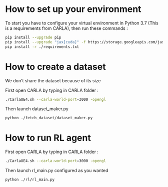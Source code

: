 # How to set up your environment

To start you have to configure your virtual environment in Python 3.7 (This is a requirements from CARLA), then run these commands :

```bash
pip install --upgrade pip
pip install --upgrade "jax[cuda]" -f https://storage.googleapis.com/jax-releases/jax_releases.html # To install JAX CUDA
pip install -r ./requirements.txt
```

# How to create a dataset

We don't share the dataset because of its size

First open CARLA by typing in CARLA folder :

```bash
./CarlaUE4.sh --carla-world-port=3000 -opengl
```

Then launch dataset_maker.py

```bash
python ./fetch_dataset/dataset_maker.py
```

# How to run RL agent

First open CARLA by typing in CARLA folder :

```bash
./CarlaUE4.sh --carla-world-port=3000 -opengl
```

Then launch rl_main.py configured as you wanted

```bash
python ./rl/rl_main.py
```
